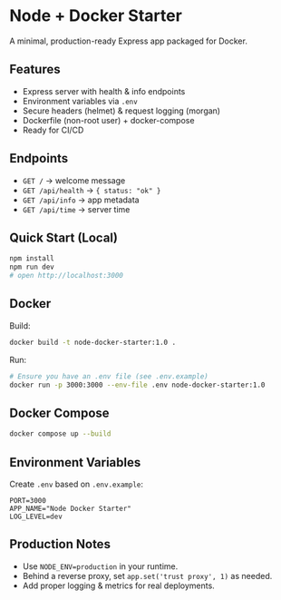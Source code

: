 # Node + Docker Starter

A minimal, production-ready Express app packaged for Docker.

## Features
- Express server with health & info endpoints
- Environment variables via `.env`
- Secure headers (helmet) & request logging (morgan)
- Dockerfile (non-root user) + docker-compose
- Ready for CI/CD

## Endpoints
- `GET /` → welcome message
- `GET /api/health` → `{ status: "ok" }`
- `GET /api/info` → app metadata
- `GET /api/time` → server time

## Quick Start (Local)
```bash
npm install
npm run dev
# open http://localhost:3000
```

## Docker
Build:
```bash
docker build -t node-docker-starter:1.0 .
```

Run:
```bash
# Ensure you have an .env file (see .env.example)
docker run -p 3000:3000 --env-file .env node-docker-starter:1.0
```

## Docker Compose
```bash
docker compose up --build
```

## Environment Variables
Create `.env` based on `.env.example`:

```env
PORT=3000
APP_NAME="Node Docker Starter"
LOG_LEVEL=dev
```

## Production Notes
- Use `NODE_ENV=production` in your runtime.
- Behind a reverse proxy, set `app.set('trust proxy', 1)` as needed.
- Add proper logging & metrics for real deployments.
